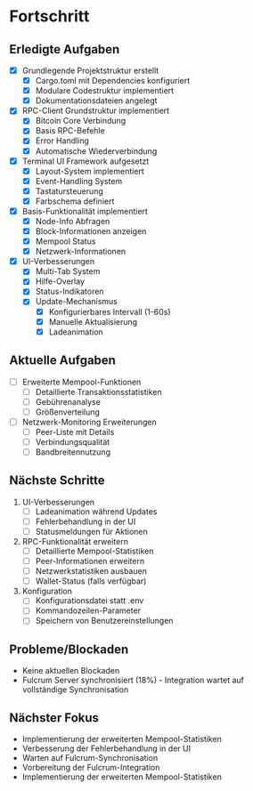 # Fortschritt

## Erledigte Aufgaben
- [x] Grundlegende Projektstruktur erstellt
  - [x] Cargo.toml mit Dependencies konfiguriert
  - [x] Modulare Codestruktur implementiert
  - [x] Dokumentationsdateien angelegt

- [x] RPC-Client Grundstruktur implementiert
  - [x] Bitcoin Core Verbindung
  - [x] Basis RPC-Befehle
  - [x] Error Handling
  - [x] Automatische Wiederverbindung

- [x] Terminal UI Framework aufgesetzt
  - [x] Layout-System implementiert
  - [x] Event-Handling System
  - [x] Tastatursteuerung
  - [x] Farbschema definiert

- [x] Basis-Funktionalität implementiert
  - [x] Node-Info Abfragen
  - [x] Block-Informationen anzeigen
  - [x] Mempool Status
  - [x] Netzwerk-Informationen

- [x] UI-Verbesserungen
  - [x] Multi-Tab System
  - [x] Hilfe-Overlay
  - [x] Status-Indikatoren
  - [x] Update-Mechanismus
    - [x] Konfigurierbares Intervall (1-60s)
    - [x] Manuelle Aktualisierung
    - [x] Ladeanimation

## Aktuelle Aufgaben
- [ ] Erweiterte Mempool-Funktionen
  - [ ] Detaillierte Transaktionsstatistiken
  - [ ] Gebührenanalyse
  - [ ] Größenverteilung

- [ ] Netzwerk-Monitoring Erweiterungen
  - [ ] Peer-Liste mit Details
  - [ ] Verbindungsqualität
  - [ ] Bandbreitennutzung

## Nächste Schritte
1. UI-Verbesserungen
   - [ ] Ladeanimation während Updates
   - [ ] Fehlerbehandlung in der UI
   - [ ] Statusmeldungen für Aktionen

2. RPC-Funktionalität erweitern
   - [ ] Detaillierte Mempool-Statistiken
   - [ ] Peer-Informationen erweitern
   - [ ] Netzwerkstatistiken ausbauen
   - [ ] Wallet-Status (falls verfügbar)

3. Konfiguration
   - [ ] Konfigurationsdatei statt .env
   - [ ] Kommandozeilen-Parameter
   - [ ] Speichern von Benutzereinstellungen

## Probleme/Blockaden
- Keine aktuellen Blockaden
- Fulcrum Server synchronisiert (18%) - Integration wartet auf vollständige Synchronisation

## Nächster Fokus
- Implementierung der erweiterten Mempool-Statistiken
- Verbesserung der Fehlerbehandlung in der UI
- Warten auf Fulcrum-Synchronisation
- Vorbereitung der Fulcrum-Integration
- Implementierung der erweiterten Mempool-Statistiken 